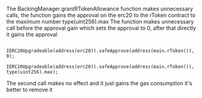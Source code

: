The BackingManager.grantRTokenAllowance function makes unnecessary calls, the function gains the approval on the erc20 to the rToken contract to the maximum number type(uint256).max
The function makes unnecessary call before the approval gain which sets the approval to 0, after that directly it gains the approval

```
        IERC20Upgradeable(address(erc20)).safeApprove(address(main.rToken()), 0);
        IERC20Upgradeable(address(erc20)).safeApprove(address(main.rToken()), type(uint256).max);
```

The second call makes no effect and it just gains the gas consumption it's better to remove it